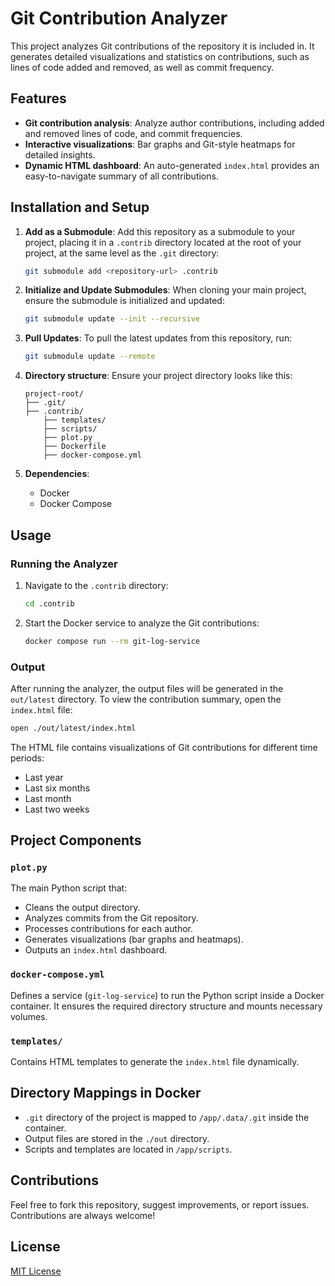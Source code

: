 # Git Contribution Analyzer

This project analyzes Git contributions of the repository it is included in. It generates detailed visualizations and statistics on contributions, such as lines of code added and removed, as well as commit frequency.

## Features
- **Git contribution analysis**: Analyze author contributions, including added and removed lines of code, and commit frequencies.
- **Interactive visualizations**: Bar graphs and Git-style heatmaps for detailed insights.
- **Dynamic HTML dashboard**: An auto-generated `index.html` provides an easy-to-navigate summary of all contributions.

## Installation and Setup

1. **Add as a Submodule**:
   Add this repository as a submodule to your project, placing it in a `.contrib` directory located at the root of your project, at the same level as the `.git` directory:
   ```bash
   git submodule add <repository-url> .contrib
   ```

2. **Initialize and Update Submodules**:
   When cloning your main project, ensure the submodule is initialized and updated:
   ```bash
   git submodule update --init --recursive
   ```

3. **Pull Updates**:
   To pull the latest updates from this repository, run:
   ```bash
   git submodule update --remote
   ```


2. **Directory structure**:
   Ensure your project directory looks like this:
   ```
   project-root/
   ├── .git/
   ├── .contrib/
       ├── templates/
       ├── scripts/
       ├── plot.py
       ├── Dockerfile
       ├── docker-compose.yml
   ```

3. **Dependencies**:
    - Docker
    - Docker Compose

## Usage

### Running the Analyzer

1. Navigate to the `.contrib` directory:
   ```bash
   cd .contrib
   ```

2. Start the Docker service to analyze the Git contributions:
   ```bash
   docker compose run --rm git-log-service
   ```

### Output

After running the analyzer, the output files will be generated in the `out/latest` directory. To view the contribution summary, open the `index.html` file:
```bash
open ./out/latest/index.html
```

The HTML file contains visualizations of Git contributions for different time periods:
- Last year
- Last six months
- Last month
- Last two weeks

## Project Components

### `plot.py`
The main Python script that:
- Cleans the output directory.
- Analyzes commits from the Git repository.
- Processes contributions for each author.
- Generates visualizations (bar graphs and heatmaps).
- Outputs an `index.html` dashboard.

### `docker-compose.yml`
Defines a service (`git-log-service`) to run the Python script inside a Docker container. It ensures the required directory structure and mounts necessary volumes.

### `templates/`
Contains HTML templates to generate the `index.html` file dynamically.

## Directory Mappings in Docker

- `.git` directory of the project is mapped to `/app/.data/.git` inside the container.
- Output files are stored in the `./out` directory.
- Scripts and templates are located in `/app/scripts`.

## Contributions
Feel free to fork this repository, suggest improvements, or report issues. Contributions are always welcome!

## License
[MIT License](LICENSE)
